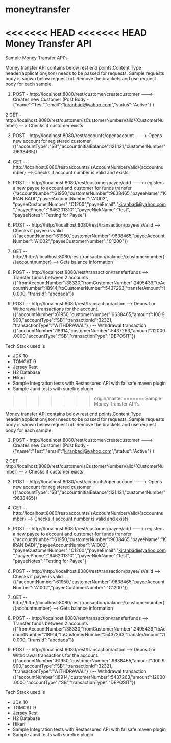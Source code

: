 # moneytransfer
<<<<<<< HEAD
<<<<<<< HEAD
Money Transfer API
=======
Sample Money Transfer API's

Money transfer API contains below rest end points.Content Type header(application/json) needs to be passed for requests. Sample requests body is shown below request url. Remove the brackets and use request body for each sample.

1. POST -  http://localhost:8080/rest/customer/createcustomer  ---> Creates new Customer
  (Post Body - {"name":"Test","email":"kiranbadi@yahoo.com","status":"Active"} )

2  GET - http://localhost:8080/rest/customer/isCustomerNumberValid/{CustomerNumber) -- > Checks if customer exists

3. POST - http://localhost:8080/rest/accounts/openaccount    ---> Opens new account for registered customer
   ({"accountType":"SB","accountInitialBalance":121.121,"customerNumber":9638465})
   
4. GET -- http://localhost:8080/rest/accounts/isAccountNumberValid/{accountnumber} --> Checks if account number is valid and exists
  
5. POST -- http://localhost:8080/rest/customer/payee/add  ---> registers a new payee to account and customer for funds transfer
   {"accountNumber":61950,"customerNumber":9638465,"payeeName":"KIRAN    BADI","payeeAccountNumber":"A1002",
    "payeeCustomerNumber":"C1200","payeeEmail":"kiranbadi@yahoo.com","payeePhone":"6462013101","payeeNickName":"test",
    "payeeNotes":"Testing for Payee"}
    
6. POST -- http://http://localhost:8080/rest/transaction/payee/isValid --> Checks if payee is valid
   {{"accountNumber":61950,"customerNumber":9638465,"payeeAccountNumber":"A1002","payeeCustomerNumber":"C1200"})
  
7. GET -- http://http://localhost:8080/rest/transaction/balance/{customernumber}/{accountnumber} --> Gets balance information 

8. POST -- http://localhost:8080/rest/transaction/transferfunds --> Transfer funds between 2 accounts
  ({"fromAccountNumber":38330,"fromCustomerNumber":2495439,"toAccountNumber":18914,"toCustomerNumber":5437263,"transferAmount":10.000,
  "transId":"abcdada"})
  
9. POST -- http://localhost:8080/rest/transaction/action  --> Deposit or Withdrawal transactions for the account.
  ({"accountNumber":61950,"customerNumber":9638465,"amount":100.9900,"accountType":"SB","transactionId":32321,
  "transactionType":"WITHDRAWAL"} )  -- Withdrawal transaction
  ({"accountNumber":18914,"customerNumber":5437263,"amount":12000.0000,"accountType":"SB","transactionType":"DEPOSIT"})
  
  
Tech Stack used is 

- JDK 10
- TOMCAT 9
- Jersey Rest
- H2 Database
- Hikari
- Sample Integration tests with Restassured API with failsafe maven plugin
- Sample Junit tests with surefire plugin

  


   

>>>>>>> origin/master
=======
Sample Money Transfer API's

Money transfer API contains below rest end points.Content Type header(application/json) needs to be passed for requests. Sample requests body is shown below request url. Remove the brackets and use request body for each sample.

1. POST -  http://localhost:8080/rest/customer/createcustomer  ---> Creates new Customer
  (Post Body - {"name":"Test","email":"kiranbadi@yahoo.com","status":"Active"} )

2  GET - http://localhost:8080/rest/customer/isCustomerNumberValid/{CustomerNumber) -- > Checks if customer exists

3. POST - http://localhost:8080/rest/accounts/openaccount    ---> Opens new account for registered customer
   ({"accountType":"SB","accountInitialBalance":121.121,"customerNumber":9638465})
   
4. GET -- http://localhost:8080/rest/accounts/isAccountNumberValid/{accountnumber} --> Checks if account number is valid and exists
  
5. POST -- http://localhost:8080/rest/customer/payee/add  ---> registers a new payee to account and customer for funds transfer
   {"accountNumber":61950,"customerNumber":9638465,"payeeName":"KIRAN    BADI","payeeAccountNumber":"A1002",
    "payeeCustomerNumber":"C1200","payeeEmail":"kiranbadi@yahoo.com","payeePhone":"6462013101","payeeNickName":"test",
    "payeeNotes":"Testing for Payee"}
    
6. POST -- http://http://localhost:8080/rest/transaction/payee/isValid --> Checks if payee is valid
   {{"accountNumber":61950,"customerNumber":9638465,"payeeAccountNumber":"A1002","payeeCustomerNumber":"C1200"})
  
7. GET -- http://http://localhost:8080/rest/transaction/balance/{customernumber}/{accountnumber} --> Gets balance information 

8. POST -- http://localhost:8080/rest/transaction/transferfunds --> Transfer funds between 2 accounts
  ({"fromAccountNumber":38330,"fromCustomerNumber":2495439,"toAccountNumber":18914,"toCustomerNumber":5437263,"transferAmount":10.000,
  "transId":"abcdada"})
  
9. POST -- http://localhost:8080/rest/transaction/action  --> Deposit or Withdrawal transactions for the account.
  ({"accountNumber":61950,"customerNumber":9638465,"amount":100.9900,"accountType":"SB","transactionId":32321,
  "transactionType":"WITHDRAWAL"} )  -- Withdrawal transaction
  ({"accountNumber":18914,"customerNumber":5437263,"amount":12000.0000,"accountType":"SB","transactionType":"DEPOSIT"})
  
  
Tech Stack used is 

- JDK 10
- TOMCAT 9
- Jersey Rest
- H2 Database
- Hikari
- Sample Integration tests with Restassured API with failsafe maven plugin
- Sample Junit tests with surefire plugin

  


   
